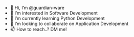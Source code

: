 - 👋 Hi, I’m @guardian-ware
- 👀 I’m interested in Software Development
- 🌱 I’m currently learning Python Development
- 💞️ I’m looking to collaborate on Application Development
- 📫 How to reach..? DM me!

<!---
guardian-ware/guardian-ware is a ✨ special ✨ repository because its `README.md` (this file) appears on your GitHub profile.
You can click the Preview link to take a look at your changes.
--->
